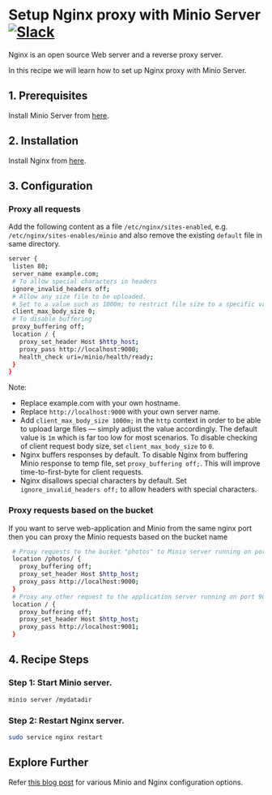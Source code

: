# Setup Nginx proxy with Minio Server [![Slack](https://slack.minio.io/slack?type=svg)](https://slack.minio.io)

Nginx is an open source Web server and a reverse proxy server.  

In this recipe we will learn how to set up Nginx proxy with Minio Server.

## 1. Prerequisites

Install Minio Server from [here](http://docs.minio.io/docs/minio-quickstart-guide).

## 2. Installation

Install Nginx from [here](http://nginx.org/en/download.html).  

## 3. Configuration

### Proxy all requests
Add the following content as a file ``/etc/nginx/sites-enabled``, e.g. ``/etc/nginx/sites-enables/minio``  and also remove the existing ``default`` file in same directory.

```sh
server {
 listen 80;
 server_name example.com;
 # To allow special characters in headers
 ignore_invalid_headers off;
 # Allow any size file to be uploaded.  
 # Set to a value such as 1000m; to restrict file size to a specific value
 client_max_body_size 0;
 # To disable buffering
 proxy_buffering off;
 location / {
   proxy_set_header Host $http_host;
   proxy_pass http://localhost:9000;
   health_check uri=/minio/health/ready;
 }
}
```

Note:

* Replace example.com with your own hostname.
* Replace ``http://localhost:9000``  with your own server name.
* Add ``client_max_body_size 1000m;`` in the ``http`` context in order to be able to upload large files — simply adjust the value accordingly. The default value is `1m` which is far too low for most scenarios. To disable checking of client request body size, set ``client_max_body_size`` to `0`.
* Nginx buffers responses by default. To disable Nginx from buffering Minio response to temp file, set `proxy_buffering off;`. This will improve time-to-first-byte for client requests.
* Nginx disallows special characters by default.  Set ``ignore_invalid_headers off;`` to allow headers with special characters.

### Proxy requests based on the bucket
If you want to serve web-application and Minio from the same nginx port then you can proxy the Minio requests based on the bucket name

```sh
 # Proxy requests to the bucket "photos" to Minio server running on port 9000
 location /photos/ {
   proxy_buffering off;
   proxy_set_header Host $http_host;
   proxy_pass http://localhost:9000;
 }
 # Proxy any other request to the application server running on port 9001
 location / {
   proxy_buffering off;
   proxy_set_header Host $http_host;
   proxy_pass http://localhost:9001;
 }
```

## 4. Recipe Steps

### Step 1: Start Minio server.

```sh
minio server /mydatadir
```

### Step 2: Restart Nginx server.

```sh
sudo service nginx restart
```

## Explore Further

Refer [this blog post](https://www.nginx.com/blog/enterprise-grade-cloud-storage-nginx-plus-minio/) for various Minio and Nginx configuration options.
